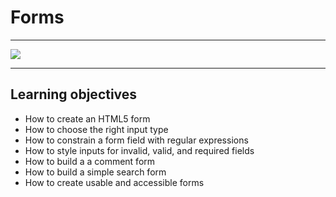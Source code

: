 # Forms  
____________________________________________________
![](https://uspto.report/TM/88044926/AMC20181110071904/2.jpeg)  
____________________________________________________  
  
## Learning objectives  
  
- How to create an HTML5 form  
- How to choose the right input type  
- How to constrain a form field with regular expressions  
- How to style inputs for invalid, valid, and required fields  
- How to build a a comment form  
- How to build a simple search form  
- How to create usable and accessible forms 